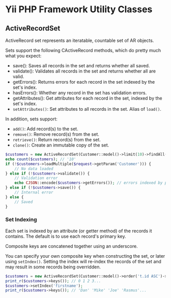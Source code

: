 # Yii PHP Framework Utility Classes

## ActiveRecordSet

ActiveRecord set represents an iteratable, countable set of AR objects.

Sets support the following CActiveRecord methods, which do pretty much what you expect:

- save(): Saves all records in the set and returns whether all saved.
- validate(): Validates all records in the set and returns whether all are valid.
- getErrors(): Returns errors for each record in the set indexed by the set's index.
- hasErrors(): Whether any record in the set has validation errors.
- getAttributes(): Get attributes for each record in the set, indexed by the set's index.
- `setAttributes()`: Set attributes to all records in the set. Alias of `load()`.

In addition, sets support:

- `add()`: Add record(s) to the set.
- `remove()`: Remove record(s) from the set.
- `retrieve()`: Return record(s) from the set.
- `clone()`: Create an immutable copy of the set.

```php
$customers = new ActiveRecordSet(Customer::model()->limit(10)->findAll());
echo count($customers); // '10'
if (!$customers->loadMultiple($request->getParam('Customer'))) {
    // No data loaded
} else if (!$customers->validate()) {
    // Validation error
    echo CJSON::encode($customers->getErrors()); // errors indexed by primary key
} else if (!$customers->save()) {
    // Internal error
} else {
    // Saved
}
```

### Set Indexing

Each set is indexed by an attribute (or getter method) of the records it contains. The default is to use each record's primary key.

Composite keys are concatened together using an underscore.

You can specify your own composite key when constructing the set, or later using `setIndex()`. Setting the index will re-index the
records of the set and may result in some records being overridden.

```php
$customers = new ActiveRecordSet(Customer::model()->order('t.id ASC')->limit(10)->findAll());
print_r($customers->keys()); // 0 1 2 3...
$customers->setIndex('firstname');
print_r($customers->keys()); // 'Dan' 'Mike' 'Joe' 'Rasmus'...
```
